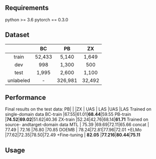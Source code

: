 ## Requirements
python >= 3.6
pytorch == 0.3.0
## Dataset
|          |BC     |PB      |ZX    |
|:--------:|:-----:|:-----: |:----:|
|train     | 52,433|5,140   |1,649 |
|dev       | 998   |1,300   |500   |
|test      |1,995  |2,600   | 1,100|
|unlabeled | -     | 326,981|32,492|

## Performance
  Final results on the test data:
  PB| | |ZX
  | UAS | LAS |UAS |LAS
  Trained on single-domain data
BC-train |67.55|61.01|**68.44**|59.55
PB-train |**74.52**|**69.02**|51.62|40.36
ZX-train |52.24|42.76|68.14|**61.71**
  Trained on source- andtarget-domain data
  MTL | 75.39 |69.69|72.11|65.66
  concat | 77.49 | 72.16 |76.80 |70.85
  DOEMB | 78.24|72.81|77.96|72.01
  +ELMo |77.62|72.35|78.50|72.49
  +Fine-tuning | **82.05** |**77.216**|**80.44**|**75.11**
## Usage


